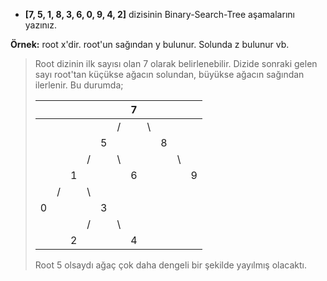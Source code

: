 * **[7, 5, 1, 8, 3, 6, 0, 9, 4, 2]** dizisinin Binary-Search-Tree aşamalarını yazınız.

**Örnek:** root x'dir. root'un sağından y bulunur. Solunda z bulunur vb.

> Root dizinin ilk sayısı olan 7 olarak belirlenebilir. Dizide sonraki gelen sayı root'tan küçükse ağacın solundan, büyükse ağacın sağından ilerlenir. Bu durumda;
>
> |   |   |   |   |   |   | 7 |   |   |   |   |
> |---|---|---|---|---|---|---|---|---|---|---|
> |   |   |   |   |   | / |   | \ |   |   |   |
> |   |   |   |   | 5 |   |   |   | 8 |   |   |
> |   |   |   | / |   | \ |   |   |   | \ |   |
> |   |   | 1 |   |   |   | 6 |   |   |   | 9 |
> |   | / |   | \ |   |   |   |   |   |   |   |
> | 0 |   |   |   | 3 |   |   |   |   |   |   |
> |   |   |   | / |   | \ |   |   |   |   |   |
> |   |   | 2 |   |   |   | 4 |   |   |   |   |
>
> Root 5 olsaydı ağaç çok daha dengeli bir şekilde yayılmış olacaktı. 